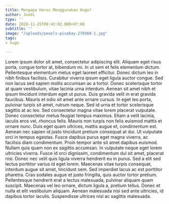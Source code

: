 ```yaml
---
title: Mengapa Harus Menggunakan Hugo?
author: Jundi
type: ''
date: 2020-11-25T08:43:02.000+07:00
subtitle: ''
image: "/uploads/pexels-pixabay-270360-1.jpg"
tags:
- hugo

---
```

Lorem ipsum dolor sit amet, consectetur adipiscing elit. Aliquam eget risus porta, congue tortor at, bibendum mi. In ut sem et felis elementum dictum. Pellentesque elementum metus eget laoreet efficitur. Donec dictum leo in nibh finibus facilisis. Curabitur viverra ipsum eget ligula auctor congue. Sed non lacus sed sapien mollis accumsan ac a tortor. Donec scelerisque tortor at quam vestibulum, vitae lacinia urna interdum. Aenean sit amet nibh et ipsum tincidunt interdum eget ut purus. Duis gravida velit in erat gravida faucibus. Mauris et odio sit amet ante ornare cursus. In eget leo porta, pulvinar turpis sit amet, rutrum neque. Sed id urna et tortor scelerisque sagittis at ac leo. Sed consectetur magna vitae lorem placerat vulputate. Donec consectetur metus feugiat tempus maximus. Etiam a velit lacinia, iaculis eros vel, rhoncus felis. Mauris non turpis non felis euismod mattis et ornare nunc. Duis eget quam ultrices, mattis augue et, condimentum est. Aenean nec sapien id justo tincidunt pretium consequat at dui. Ut vulputate orci in tempus egestas. Fusce dapibus purus eget magna viverra, ac facilisis diam condimentum. Proin tempor ante sit amet dapibus euismod. Nullam quis quam non ex sagittis accumsan. In vulputate neque eget lorem ultricies viverra. Fusce id orci dignissim, condimentum dui sit amet, placerat nisi. Donec nec velit quis ligula viverra hendrerit eu in purus. Sed a elit sed lectus porttitor varius id eget lorem. Maecenas vitae turpis consequat, interdum augue sit amet, tincidunt sem. Sed imperdiet lacus ac est porttitor pharetra. Cras sodales augue et justo fringilla, quis auctor tortor pretium. Pellentesque hendrerit erat a lectus malesuada, pulvinar aliquam quam suscipit. Maecenas vel leo ornare, dictum ligula a, pretium tellus. Donec et nulla et elit vestibulum aliquam. Aenean malesuada nisi sed ante ultricies, id dapibus tortor iaculis. Suspendisse ultrices nisl ac sagittis malesuada.
